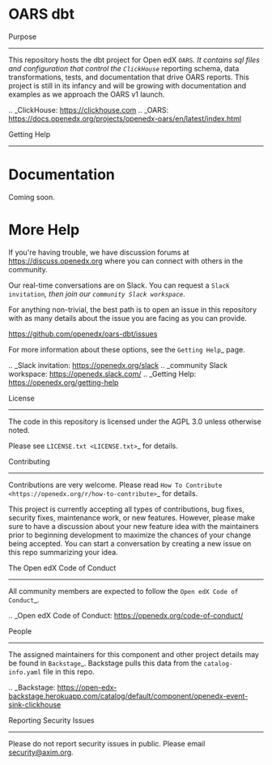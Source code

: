 OARS dbt
========

Purpose
*******

This repository hosts the dbt project for Open edX `OARS`_. It contains sql files
and configuration that control the `ClickHouse`_ reporting schema, data 
transformations, tests, and documentation that drive OARS reports. This project 
is still in its infancy and will be growing with documentation and examples as we 
approach the OARS v1 launch.

.. _ClickHouse: https://clickhouse.com
.. _OARS: https://docs.openedx.org/projects/openedx-oars/en/latest/index.html


Getting Help
************

Documentation
=============

Coming soon.

More Help
=========

If you're having trouble, we have discussion forums at
https://discuss.openedx.org where you can connect with others in the
community.

Our real-time conversations are on Slack. You can request a `Slack
invitation`_, then join our `community Slack workspace`_.

For anything non-trivial, the best path is to open an issue in this
repository with as many details about the issue you are facing as you
can provide.

https://github.com/openedx/oars-dbt/issues

For more information about these options, see the `Getting Help`_ page.

.. _Slack invitation: https://openedx.org/slack
.. _community Slack workspace: https://openedx.slack.com/
.. _Getting Help: https://openedx.org/getting-help

License
*******

The code in this repository is licensed under the AGPL 3.0 unless
otherwise noted.

Please see `LICENSE.txt <LICENSE.txt>`_ for details.

Contributing
************

Contributions are very welcome.
Please read `How To Contribute <https://openedx.org/r/how-to-contribute>`_ for details.

This project is currently accepting all types of contributions, bug fixes,
security fixes, maintenance work, or new features.  However, please make sure
to have a discussion about your new feature idea with the maintainers prior to
beginning development to maximize the chances of your change being accepted.
You can start a conversation by creating a new issue on this repo summarizing
your idea.

The Open edX Code of Conduct
****************************

All community members are expected to follow the `Open edX Code of Conduct`_.

.. _Open edX Code of Conduct: https://openedx.org/code-of-conduct/

People
******

The assigned maintainers for this component and other project details may be
found in `Backstage`_. Backstage pulls this data from the ``catalog-info.yaml``
file in this repo.

.. _Backstage: https://open-edx-backstage.herokuapp.com/catalog/default/component/openedx-event-sink-clickhouse

Reporting Security Issues
*************************

Please do not report security issues in public. Please email security@axim.org.
